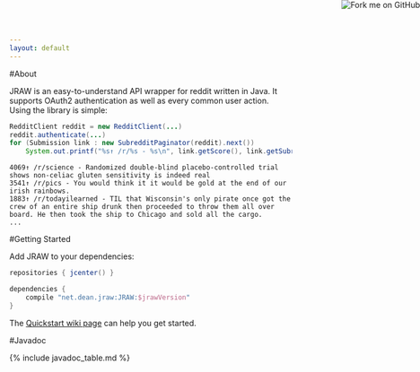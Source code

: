 ```yaml
---
layout: default
---
```


<!--- Fork me on GitHub -->
<a href="https://github.com/thatJavaNerd/JRAW"><img style="position: absolute; top: 0; right: 0; border: 0;" src="https://camo.githubusercontent.com/a6677b08c955af8400f44c6298f40e7d19cc5b2d/68747470733a2f2f73332e616d617a6f6e6177732e636f6d2f6769746875622f726962626f6e732f666f726b6d655f72696768745f677261795f3664366436642e706e67" alt="Fork me on GitHub" data-canonical-src="https://s3.amazonaws.com/github/ribbons/forkme_right_gray_6d6d6d.png"></a>

#About

JRAW is an easy-to-understand API wrapper for reddit written in Java. It supports OAuth2 authentication as well as every common user action. Using the library is simple:

```java
RedditClient reddit = new RedditClient(...)
reddit.authenticate(...)
for (Submission link : new SubredditPaginator(reddit).next())
    System.out.printf("%s↑ /r/%s - %s\n", link.getScore(), link.getSubreddit(), link.getTitle())
```

```
4069↑ /r/science - Randomized double-blind placebo-controlled trial shows non-celiac gluten sensitivity is indeed real
3541↑ /r/pics - You would think it it would be gold at the end of our irish rainbows.
1883↑ /r/todayilearned - TIL that Wisconsin's only pirate once got the crew of an entire ship drunk then proceeded to throw them all over board. He then took the ship to Chicago and sold all the cargo.
...
```

#Getting Started

Add JRAW to your dependencies:

```groovy
repositories { jcenter() }

dependencies {
    compile "net.dean.jraw:JRAW:$jrawVersion"
}
```

The [Quickstart wiki page](https://github.com/thatJavaNerd/JRAW/wiki/Quickstart) can help you get started.

#Javadoc

{% include javadoc_table.md %}
